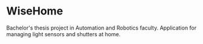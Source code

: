# WiseHome
Bachelor's thesis project in Automation and Robotics faculty. Application for managing light sensors and shutters at home. 
